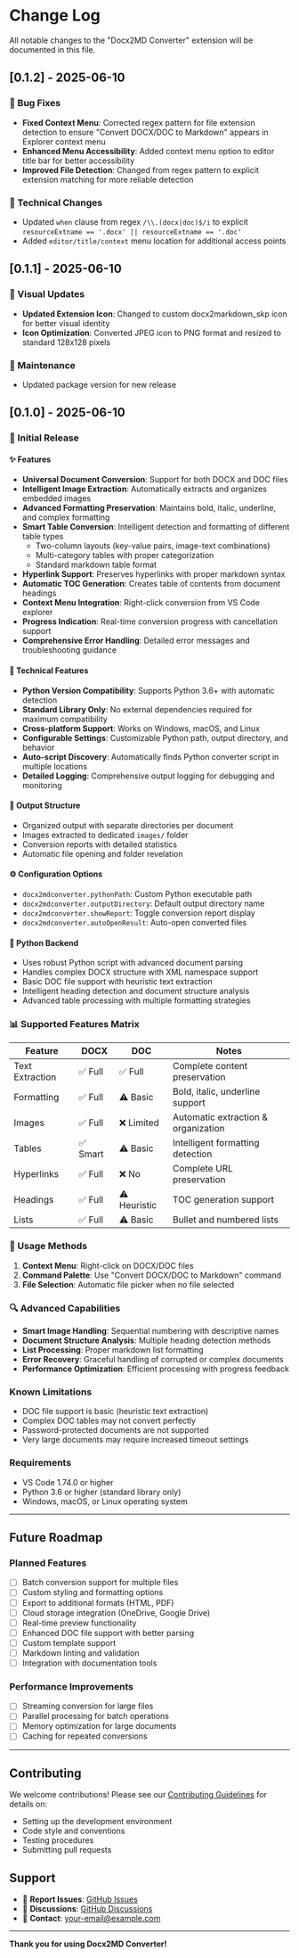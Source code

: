 # Change Log

All notable changes to the "Docx2MD Converter" extension will be documented in this file.

## [0.1.2] - 2025-06-10

### 🐛 Bug Fixes
- **Fixed Context Menu**: Corrected regex pattern for file extension detection to ensure "Convert DOCX/DOC to Markdown" appears in Explorer context menu
- **Enhanced Menu Accessibility**: Added context menu option to editor title bar for better accessibility
- **Improved File Detection**: Changed from regex pattern to explicit extension matching for more reliable detection

### 🔧 Technical Changes
- Updated `when` clause from regex `/\\.(docx|doc)$/i` to explicit `resourceExtname == '.docx' || resourceExtname == '.doc'`
- Added `editor/title/context` menu location for additional access points

## [0.1.1] - 2025-06-10

### 🎨 Visual Updates
- **Updated Extension Icon**: Changed to custom docx2markdown_skp icon for better visual identity
- **Icon Optimization**: Converted JPEG icon to PNG format and resized to standard 128x128 pixels

### 🔧 Maintenance
- Updated package version for new release

## [0.1.0] - 2025-06-10

### 🚀 Initial Release

#### ✨ Features
- **Universal Document Conversion**: Support for both DOCX and DOC files
- **Intelligent Image Extraction**: Automatically extracts and organizes embedded images
- **Advanced Formatting Preservation**: Maintains bold, italic, underline, and complex formatting
- **Smart Table Conversion**: Intelligent detection and formatting of different table types
  - Two-column layouts (key-value pairs, image-text combinations)
  - Multi-category tables with proper categorization
  - Standard markdown table format
- **Hyperlink Support**: Preserves hyperlinks with proper markdown syntax
- **Automatic TOC Generation**: Creates table of contents from document headings
- **Context Menu Integration**: Right-click conversion from VS Code explorer
- **Progress Indication**: Real-time conversion progress with cancellation support
- **Comprehensive Error Handling**: Detailed error messages and troubleshooting guidance

#### 🔧 Technical Features
- **Python Version Compatibility**: Supports Python 3.6+ with automatic detection
- **Standard Library Only**: No external dependencies required for maximum compatibility
- **Cross-platform Support**: Works on Windows, macOS, and Linux
- **Configurable Settings**: Customizable Python path, output directory, and behavior
- **Auto-script Discovery**: Automatically finds Python converter script in multiple locations
- **Detailed Logging**: Comprehensive output logging for debugging and monitoring

#### 📁 Output Structure
- Organized output with separate directories per document
- Images extracted to dedicated `images/` folder
- Conversion reports with detailed statistics
- Automatic file opening and folder revelation

#### ⚙️ Configuration Options
- `docx2mdconverter.pythonPath`: Custom Python executable path
- `docx2mdconverter.outputDirectory`: Default output directory name
- `docx2mdconverter.showReport`: Toggle conversion report display
- `docx2mdconverter.autoOpenResult`: Auto-open converted files

#### 🐍 Python Backend
- Uses robust Python script with advanced document parsing
- Handles complex DOCX structure with XML namespace support
- Basic DOC file support with heuristic text extraction
- Intelligent heading detection and document structure analysis
- Advanced table processing with multiple formatting strategies

### 📊 Supported Features Matrix

| Feature | DOCX | DOC | Notes |
|---------|------|-----|-------|
| Text Extraction | ✅ Full | ✅ Full | Complete content preservation |
| Formatting | ✅ Full | ⚠️ Basic | Bold, italic, underline support |
| Images | ✅ Full | ❌ Limited | Automatic extraction & organization |
| Tables | ✅ Smart | ⚠️ Basic | Intelligent formatting detection |
| Hyperlinks | ✅ Full | ❌ No | Complete URL preservation |
| Headings | ✅ Full | ⚠️ Heuristic | TOC generation support |
| Lists | ✅ Full | ⚠️ Basic | Bullet and numbered lists |

### 🎯 Usage Methods
1. **Context Menu**: Right-click on DOCX/DOC files
2. **Command Palette**: Use "Convert DOCX/DOC to Markdown" command
3. **File Selection**: Automatic file picker when no file selected

### 🔍 Advanced Capabilities
- **Smart Image Handling**: Sequential numbering with descriptive names
- **Document Structure Analysis**: Multiple heading detection methods
- **List Processing**: Proper markdown list formatting
- **Error Recovery**: Graceful handling of corrupted or complex documents
- **Performance Optimization**: Efficient processing with progress feedback

### Known Limitations
- DOC file support is basic (heuristic text extraction)
- Complex DOC tables may not convert perfectly
- Password-protected documents are not supported
- Very large documents may require increased timeout settings

### Requirements
- VS Code 1.74.0 or higher
- Python 3.6 or higher (standard library only)
- Windows, macOS, or Linux operating system

---

## Future Roadmap

### Planned Features
- [ ] Batch conversion support for multiple files
- [ ] Custom styling and formatting options
- [ ] Export to additional formats (HTML, PDF)
- [ ] Cloud storage integration (OneDrive, Google Drive)
- [ ] Real-time preview functionality
- [ ] Enhanced DOC file support with better parsing
- [ ] Custom template support
- [ ] Markdown linting and validation
- [ ] Integration with documentation tools

### Performance Improvements
- [ ] Streaming conversion for large files
- [ ] Parallel processing for batch operations
- [ ] Memory optimization for large documents
- [ ] Caching for repeated conversions

---

## Contributing

We welcome contributions! Please see our [Contributing Guidelines](CONTRIBUTING.md) for details on:
- Setting up the development environment
- Code style and conventions
- Testing procedures
- Submitting pull requests

## Support

- 🐛 **Report Issues**: [GitHub Issues](https://github.com/your-username/docx2md-converter/issues)
- 💬 **Discussions**: [GitHub Discussions](https://github.com/your-username/docx2md-converter/discussions)
- 📧 **Contact**: your-email@example.com

---

**Thank you for using Docx2MD Converter!**